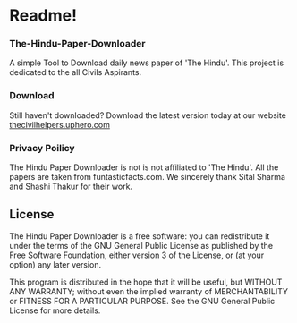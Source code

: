 # Readme!
### The-Hindu-Paper-Downloader
A simple Tool to Download daily news paper of 'The Hindu'. This project is dedicated to the all Civils Aspirants.

### Download
Still haven't downloaded?
Download the latest version today at our website [thecivilhelpers.uphero.com](http://thecivilhelpers.uphero.com/)

### Privacy Poilicy
The Hindu Paper Downloader is not is not affiliated to 'The Hindu'. All the papers are taken from funtasticfacts.com.
We sincerely thank Sital Sharma and Shashi Thakur for their work.

## License
The Hindu Paper Downloader is a free software: you can redistribute it
under the terms of the GNU General Public License as published by
the Free Software Foundation, either version 3 of the License, or
(at your option) any later version.

This program is distributed in the hope that it will be useful,
but WITHOUT ANY WARRANTY; without even the implied warranty of
MERCHANTABILITY or FITNESS FOR A PARTICULAR PURPOSE.  See the
GNU General Public License for more details.
